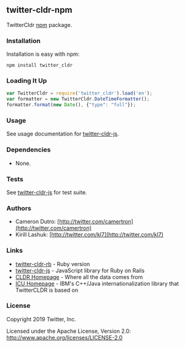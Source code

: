 ## twitter-cldr-npm

TwitterCldr [npm](https://npmjs.org/) package.

### Installation

Installation is easy with npm:

```
npm install twitter_cldr
```

### Loading It Up

```javascript
var TwitterCldr = require('twitter_cldr').load('en');
var formatter = new TwitterCldr.DateTimeFormatter();
formatter.format(new Date(), {"type": "full"});
```

### Usage

See usage documentation for [twitter-cldr-js](http://github.com/twitter/twitter-cldr-js).

### Dependencies

* None.

### Tests

See [twitter-cldr-js](http://github.com/twitter/twitter-cldr-js) for test suite.

### Authors

* Cameron Dutro: [http://twitter.com/camertron](http://twitter.com/camertron)
* Kirill Lashuk: [http://twitter.com/kl7](http://twitter.com/kl7)

### Links

* [twitter-cldr-rb](http://github.com/twitter/twitter-cldr-rb) - Ruby version
* [twitter-cldr-js](http://github.com/twitter/twitter-cldr-js) - JavaScript library for Ruby on Rails
* [CLDR Homepage](http://cldr.unicode.org/) - Where all the data comes from
* [ICU Homepage](http://site.icu-project.org/) - IBM's C++/Java internationalization library that TwitterCLDR is based on

### License

Copyright 2019 Twitter, Inc.

Licensed under the Apache License, Version 2.0: http://www.apache.org/licenses/LICENSE-2.0
